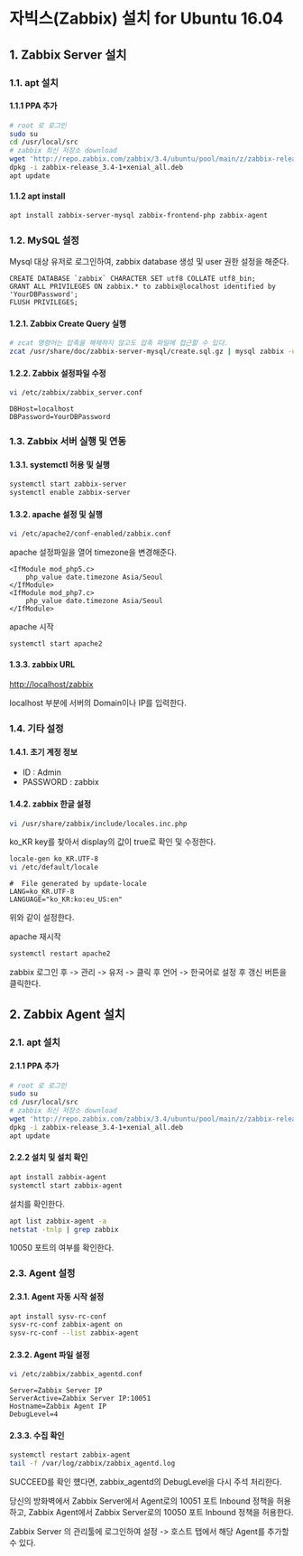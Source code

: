 # 자빅스(Zabbix) 설치 for Ubuntu 16.04

## 1. Zabbix Server 설치

### 1.1. apt 설치

#### 1.1.1 PPA 추가
```sh
# root 로 로그인
sudo su
cd /usr/local/src
# zabbix 최신 저장소 download
wget 'http://repo.zabbix.com/zabbix/3.4/ubuntu/pool/main/z/zabbix-release/zabbix-release_3.4-1+xenial_all.deb'
dpkg -i zabbix-release_3.4-1+xenial_all.deb
apt update
```

#### 1.1.2 apt install
```sh
apt install zabbix-server-mysql zabbix-frontend-php zabbix-agent
```

### 1.2. MySQL 설정

Mysql 대상 유저로 로그인하여, zabbix database 생성 및 user 권한 설정을 해준다.

```
CREATE DATABASE `zabbix` CHARACTER SET utf8 COLLATE utf8_bin;
GRANT ALL PRIVILEGES ON zabbix.* to zabbix@localhost identified by 'YourDBPassword';
FLUSH PRIVILEGES;
```

#### 1.2.1. Zabbix Create Query 실행
```sh
# zcat 명령어는 압축을 해제하지 않고도 압축 파일에 접근할 수 있다.
zcat /usr/share/doc/zabbix-server-mysql/create.sql.gz | mysql zabbix -uzabbix -p
```

#### 1.2.2. Zabbix 설정파일 수정

```sh
vi /etc/zabbix/zabbix_server.conf
```

```
DBHost=localhost
DBPassword=YourDBPassword
```

### 1.3. Zabbix 서버 실행 및 연동

#### 1.3.1. systemctl 허용 및 실행

```sh
systemctl start zabbix-server
systemctl enable zabbix-server
```

#### 1.3.2. apache 설정 및 실행
```sh
vi /etc/apache2/conf-enabled/zabbix.conf
```
apache 설정파일을 열어 timezone을 변경해준다.
```
<IfModule mod_php5.c>
    php_value date.timezone Asia/Seoul
</IfModule>
<IfModule mod_php7.c>
    php_value date.timezone Asia/Seoul
</IfModule>
```

apache 시작
```sh
systemctl start apache2
```

#### 1.3.3. zabbix URL

[http://localhost/zabbix](http://localhost/zabbix)

localhost 부분에 서버의 Domain이나 IP를 입력한다.

### 1.4. 기타 설정

#### 1.4.1. 초기 계정 정보

- ID : Admin
- PASSWORD : zabbix

#### 1.4.2. zabbix 한글 설정

```sh
vi /usr/share/zabbix/include/locales.inc.php
```
ko_KR key를 찾아서 display의 값이 true로 확인 및 수정한다.


```sh
locale-gen ko_KR.UTF-8
vi /etc/default/locale
``` 

```
#  File generated by update-locale
LANG=ko_KR.UTF-8
LANGUAGE="ko_KR:ko:eu_US:en"
```
위와 같이 설정한다.

apache 재시작
```sh
systemctl restart apache2
```

zabbix 로그인 후 -> 관리 -> 유저 -> 클릭 후 언어 -> 한국어로 설정 후 갱신 버튼을 클릭한다.


## 2. Zabbix Agent 설치

### 2.1. apt 설치

#### 2.1.1 PPA 추가
```sh
# root 로 로그인
sudo su
cd /usr/local/src
# zabbix 최신 저장소 download
wget 'http://repo.zabbix.com/zabbix/3.4/ubuntu/pool/main/z/zabbix-release/zabbix-release_3.4-1+xenial_all.deb'
dpkg -i zabbix-release_3.4-1+xenial_all.deb
apt update
```

#### 2.2.2 설치 및 설치 확인

```sh
apt install zabbix-agent
systemctl start zabbix-agent
```

설치를 확인한다.
```sh
apt list zabbix-agent -a
netstat -tnlp | grep zabbix
```
10050 포트의 여부를 확인한다.

### 2.3. Agent 설정

#### 2.3.1. Agent 자동 시작 설정

```sh
apt install sysv-rc-conf
sysv-rc-conf zabbix-agent on
sysv-rc-conf --list zabbix-agent
```

#### 2.3.2. Agent 파일 설정
```sh
vi /etc/zabbix/zabbix_agentd.conf
```

```
Server=Zabbix Server IP
ServerActive=Zabbix Server IP:10051
Hostname=Zabbix Agent IP
DebugLevel=4
```

#### 2.3.3. 수집 확인
```sh
systemctl restart zabbix-agent
tail -f /var/log/zabbix/zabbix_agentd.log
```
SUCCEED를 확인 헀다면, zabbix_agentd의 DebugLevel을 다시 주석 처리한다.

당신의 방화벽에서 Zabbix Server에서 Agent로의 10051 포트 Inbound 정책을 허용하고, Zabbix Agent에서 Zabbix Server로의 10050 포트 Inbound 정책을 허용한다.

Zabbix Server 의 관리툴에 로그인하여 설정 -> 호스트 탭에서 해당 Agent를 추가할 수 있다.